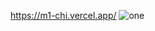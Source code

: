 https://m1-chi.vercel.app/
![one](https://github.com/user-attachments/assets/3fcd2e4a-b877-43e0-a270-01f2ccfd7a82)
